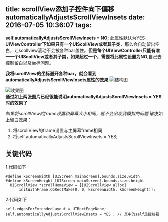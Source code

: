 title: scrollView添加子控件向下偏移automaticallyAdjustsScrollViewInsets
date: 2016-07-05 10:36:07
tags:
---

**self.automaticallyAdjustsScrollViewInsets = NO;**
此属性默认为YES，**UIViewController下如果只有一个UIScollView或者其子类**，那么会自动留出空白，让scollview滚动不会被各种bar盖住。**但是每个UIViewController只能有唯一一个UIScollView或者其子类，如果超过一个，需要将此属性设置为NO**,自己去控制留白以及坐标问题。

**我将scrollView的坐标避开各种bar，就会看到automaticallyAdjustsScrollViewInsets属性的效果**
![结构图](http://7xrirn.com1.z0.glb.clouddn.com/scrollViewstructure.png)  
<!-- more -->
![效果图](http://7xrirn.com1.z0.glb.clouddn.com/scrollVieweffect.gif)  
**通过如上两张图片已经很能说明automaticallyAdjustsScrollViewInsets = YES时的效果了**

*如果将scrollView的frame设置和屏幕大小相同，就不会出现我模拟的问题*
解决如上留白效果：
  1.  将scrollView的frame设置与主屏幕frame相同
  2.  将self.automaticallyAdjustsScrollViewInsets = YES;



关键代码
---
1.代码如下
```
#define kScreenWidth [UIScreen mainScreen].bounds.size.width
#define kScreenHeight [UIScreen mainScreen].bounds.size.height
  UIScrollView *scrollHomeView = [[UIScrollView alloc]
      initWithFrame:CGRectMake(0, 0, kScreenWidth, kScreenHeight)];
```

2.代码如下
```
self.edgesForExtendedLayout = UIRectEdgeNone;
self.automaticallyAdjustsScrollViewInsets = YES ; // 其中的self是控制器
```